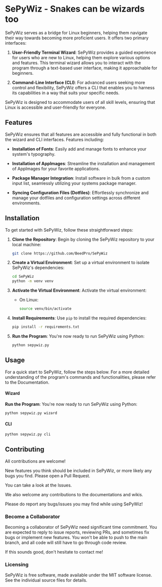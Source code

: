 # SePyWiz - Snakes can be wizards too
SePyWiz serves as a bridge for Linux beginners, helping them navigate their way towards becoming more proficient users. It offers two primary interfaces:

1. **User-Friendly Terminal Wizard**: SePyWiz provides a guided experience for users who are new to Linux, helping them explore various options and features. This terminal wizard allows you to interact with the program through a text-based user interface, making it approachable for beginners.

2. **Command-Line Interface (CLI)**: For advanced users seeking more control and flexibility, SePyWiz offers a CLI that enables you to harness its capabilities in a way that suits your specific needs.

SePyWiz is designed to accommodate users of all skill levels, ensuring that Linux is accessible and user-friendly for everyone.

## Features
SePyWiz ensures that all features are accessible and fully functional in both the wizard and CLI interfaces. Features including:

- **Installation of Fonts**: Easily add and manage fonts to enhance your system's typography.

- **Installation of AppImages**: Streamline the installation and management of AppImages for your favorite applications.

- **Package Manager Integration**: Install software in bulk from a custom input list, seamlessly utilizing your systems package manager.

- **Syncing Configuration Files (Dotfiles)**: Effortlessly synchronize and manage your dotfiles and configuration settings across different environments.
## Installation
To get started with SePyWiz, follow these straightforward steps:

1. **Clone the Repository**: Begin by cloning the SePyWiz repository to your local machine:

   ```bash
   git clone https://github.com/BeedPro/SePyWiz
   ```

2. **Create a Virtual Environment**: Set up a virtual environment to isolate SePyWiz's dependencies:

   ```bash
   cd SePyWiz
   python -m venv venv
   ```

3. **Activate the Virtual Environment**: Activate the virtual environment:

   - On Linux:

     ```bash
     source venv/bin/activate
     ```

4. **Install Requirements**: Use `pip` to install the required dependencies:

   ```bash
   pip install -r requirements.txt
   ```

5. **Run the Program**: You're now ready to run SePyWiz using Python:

   ```bash
   python sepywiz.py
   ```

## Usage
For a quick start to SePyWiz, follow the steps below. For a more detailed understanding of the program's commands and functionalities, please refer to the Documentation.
#### Wizard
**Run the Program**: You're now ready to run SePyWiz using Python:

   ```bash
   python sepywiz.py wizard
   ```
#### CLI

```bash
python sepywiz.py cli
```

## Contributing
All contributions are welcome!

New features you think should be included in SePyWiz, or more likely any bugs you find. Please open a Pull Request.

You can take a look at the Issues.

We also welcome any contributions to the documentations and wikis.

Please do report any bugs/issues you may find while using SePyWiz!

### Become a Collaborator

Becoming a collaborator of SePyWiz need significant time commitment. You are expected to reply to issue reports, reviewing PRs, and sometimes fix bugs or implement new features. You won't be able to push to the main branch, and all code will still have to go through code review.

If this sounds good, don't hesitate to contact me!

### Licensing

SePyWiz is free software, made available under the MIT software license. See the individual source files for details.

